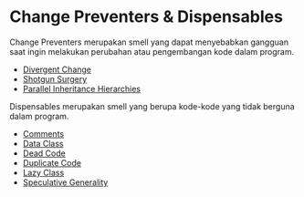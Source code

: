 # Change Preventers & Dispensables

Change Preventers merupakan smell yang dapat menyebabkan gangguan saat ingin melakukan perubahan atau pengembangan kode dalam program.
- [Divergent Change](divergent-change)
- [Shotgun Surgery]()
- [Parallel Inheritance Hierarchies]()


Dispensables merupakan smell yang berupa kode-kode yang tidak berguna dalam program.
- [Comments]()
- [Data Class]()
- [Dead Code]()
- [Duplicate Code]()
- [Lazy Class]()
- [Speculative Generality]()
